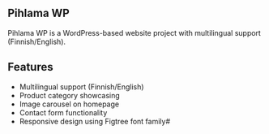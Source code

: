 ## Pihlama WP
Pihlama WP is a WordPress-based website project with multilingual support (Finnish/English).

## Features
- Multilingual support (Finnish/English)
- Product category showcasing
- Image carousel on homepage
- Contact form functionality
- Responsive design using Figtree font family#